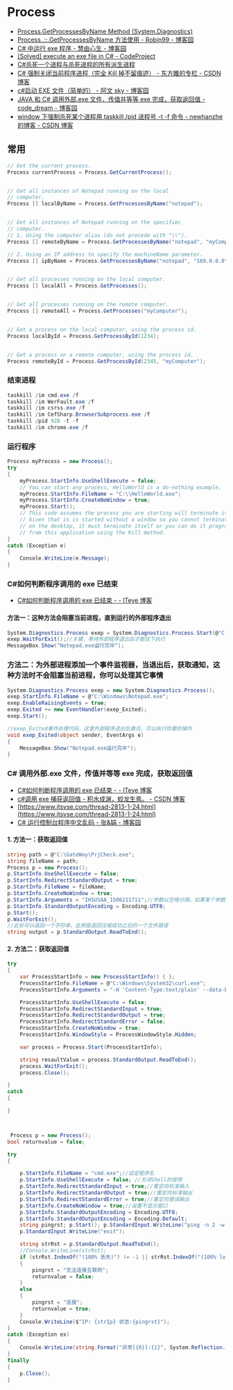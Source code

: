 # Process

- [Process.GetProcessesByName Method (System.Diagnostics)](https://docs.microsoft.com/en-us/dotnet/api/system.diagnostics.process.getprocessesbyname?view=netcore-3.1)
- [Process..::.GetProcessesByName 方法使用 - Robin99 - 博客园](https://www.cnblogs.com/yinhaiming/articles/1676887.html)
- [C# 中运行 exe 程序 - 慧由心生 - 博客园](https://www.cnblogs.com/shenchao/p/3556466.html)
- [[Solved] execute an exe file in C# - CodeProject](https://www.codeproject.com/Questions/304308/execute-an-exe-file-in-Csharp)
- [C#杀死一个进程与杀死进程的所有派生进程](http://www.liangshunet.com/ca/201409/134246140.htm)
- [C# 强制关闭当前程序进程（完全 Kill 掉不留痕迹） - 东方雎的专栏 - CSDN 博客](https://blog.csdn.net/proglovercn/article/details/42734379)
- [c#启动 EXE 文件（简单的） - 阿文 sky - 博客园](https://www.cnblogs.com/TBW-Superhero/p/5570650.html)
- [JAVA 和 C# 调用外部.exe 文件，传值并等等 exe 完成，获取返回值 - code_dream - 博客园](https://www.cnblogs.com/liuruitao/p/5715522.html)
- [window 下强制杀死某个进程用 taskkill /pid 进程号 -t -f 命令 - newhanzhe 的博客 - CSDN 博客](https://blog.csdn.net/newhanzhe/article/details/81135090)

## 常用

```c#
// Get the current process.
Process currentProcess = Process.GetCurrentProcess();


// Get all instances of Notepad running on the local
// computer.
Process [] localByName = Process.GetProcessesByName("notepad");


// Get all instances of Notepad running on the specifiec
// computer.
// 1. Using the computer alias (do not precede with "\\").
Process [] remoteByName = Process.GetProcessesByName("notepad", "myComputer");

// 2. Using an IP address to specify the machineName parameter.
Process [] ipByName = Process.GetProcessesByName("notepad", "169.0.0.0");


// Get all processes running on the local computer.
Process [] localAll = Process.GetProcesses();


// Get all processes running on the remote computer.
Process [] remoteAll = Process.GetProcesses("myComputer");


// Get a process on the local computer, using the process id.
Process localById = Process.GetProcessById(1234);


// Get a process on a remote computer, using the process id.
Process remoteById = Process.GetProcessById(2345, "myComputer");
```

### 结束进程

```c#
taskkill /im cmd.exe /f
taskkill /im WerFault.exe /f
taskkill /im csrss.exe /f
taskkill /im CefSharp.BrowserSubprocess.exe /f
taskkill /pid 928 -t -f
taskkill /im chrome.exe /f
```

### 运行程序

```c#
Process myProcess = new Process();
try
{
    myProcess.StartInfo.UseShellExecute = false;
    // You can start any process, HelloWorld is a do-nothing example.
    myProcess.StartInfo.FileName = "C:\\HelloWorld.exe";
    myProcess.StartInfo.CreateNoWindow = true;
    myProcess.Start();
    // This code assumes the process you are starting will terminate itself.
    // Given that is is started without a window so you cannot terminate it
    // on the desktop, it must terminate itself or you can do it programmatically
    // from this application using the Kill method.
}
catch (Exception e)
{
    Console.WriteLine(e.Message);
}
```

### C#如何判断程序调用的 exe 已结束

- [C#如何判断程序调用的 exe 已结束 - - ITeye 博客](https://dnanhui.iteye.com/blog/883323)

#### 方法一：这种方法会阻塞当前进程，直到运行的外部程序退出

```c#
System.Diagnostics.Process exep = System.Diagnostics.Process.Start(@"C:\Windows\Notepad.exe");
exep.WaitForExit();//关键，等待外部程序退出后才能往下执行
MessageBox.Show("Notepad.exe运行完毕");
```

### 方法二：为外部进程添加一个事件监视器，当退出后，获取通知，这种方法时不会阻塞当前进程，你可以处理其它事情

```c#
System.Diagnostics.Process exep = new System.Diagnostics.Process();
exep.StartInfo.FileName = @"C:\Windows\Notepad.exe";
exep.EnableRaisingEvents = true;
exep.Exited += new EventHandler(exep_Exited);
exep.Start();

//exep_Exited事件处理代码，这里外部程序退出后激活，可以执行你要的操作
void exep_Exited(object sender, EventArgs e)
{
    MessageBox.Show("Notepad.exe运行完毕");
}
```

### C# 调用外部.exe 文件，传值并等等 exe 完成，获取返回值

- [C#如何判断程序调用的 exe 已结束 - - ITeye 博客](https://dnanhui.iteye.com/blog/883323)
- [c#调用 exe 捕获返回值 - 积水成渊，蛟龙生焉。 - CSDN 博客](https://blog.csdn.net/u013230291/article/details/80615828)
- [https://www.itsvse.com/thread-2813-1-24.html](https://www.itsvse.com/thread-2813-1-24.html)
- [C# 运行控制台程序中文乱码 - 张&amp;娟 - 博客园](https://www.cnblogs.com/zjxyz2008zhangjuan/p/7246646.html)

#### 1. 方法一：获取返回值

```c#
string path = @"C:\GateWay\PrjCheck.exe";
string fileName = path;
Process p = new Process();
p.StartInfo.UseShellExecute = false;
p.StartInfo.RedirectStandardOutput = true;
p.StartInfo.FileName = fileName;
p.StartInfo.CreateNoWindow = true;
p.StartInfo.Arguments = "IHSUSAA_1508211711";//参数以空格分隔，如果某个参数为空，可以传入””
p.StartInfo.StandardOutputEncoding = Encoding.UTF8;
p.Start();
p.WaitForExit();
//此处可以返回一个字符串，此例是返回压缩成功之后的一个文件路径
string output = p.StandardOutput.ReadToEnd();
```

#### 2. 方法二：获取返回值

```c#
try
{
    var ProcessStartInfo = new ProcessStartInfo() { };
    ProcessStartInfo.FileName = @"C:\Windows\System32\curl.exe";
    ProcessStartInfo.Arguments = "-H 'Content-Type:text/plain' --data-binary @D:\\Tmp\\T\\urls.site.txt \"http://data.zz.baidu.com/urls?site=www.0.com&token=Mc3V999EjBSI0Ip\"";

    ProcessStartInfo.UseShellExecute = false;
    ProcessStartInfo.RedirectStandardInput = true;
    ProcessStartInfo.RedirectStandardOutput = true;
    ProcessStartInfo.RedirectStandardError = false;
    ProcessStartInfo.CreateNoWindow = true;
    ProcessStartInfo.WindowStyle = ProcessWindowStyle.Hidden;

    var process = Process.Start(ProcessStartInfo);

    string resaultValue = process.StandardOutput.ReadToEnd();
    process.WaitForExit();
    process.Close();

}
catch
{

}



 Process p = new Process();
bool returnvalue = false;

try
{

    p.StartInfo.FileName = "cmd.exe";//设定程序名
    p.StartInfo.UseShellExecute = false; //关闭Shell的使用
    p.StartInfo.RedirectStandardInput = true;//重定向标准输入
    p.StartInfo.RedirectStandardOutput = true;//重定向标准输出
    p.StartInfo.RedirectStandardError = true;//重定向错误输出
    p.StartInfo.CreateNoWindow = true;//设置不显示窗口
    p.StartInfo.StandardOutputEncoding = Encoding.UTF8;
    p.StartInfo.StandardOutputEncoding = Encoding.Default;
    string pingrst; p.Start(); p.StandardInput.WriteLine("ping -n 2 -w 1 -S " + strIp + " " + "www.baidu.com");
    p.StandardInput.WriteLine("exit");

    string strRst = p.StandardOutput.ReadToEnd();
    //Console.WriteLine(strRst);
    if (strRst.IndexOf("(100% 丢失)") != -1 || strRst.IndexOf("(100% loss)") != -1)
    {
        pingrst = "无法连接互联网";
        returnvalue = false;
    }
    else
    {
        pingrst = "连接";
        returnvalue = true;
    }
    Console.WriteLine($"IP: {strIp} 状态:{pingrst}");
}
catch (Exception ex)
{
    Console.WriteLine(string.Format("异常[{0}]:{1}", System.Reflection.MethodBase.GetCurrentMethod().ReflectedType.FullName, ex.Message));
}
finally
{
    p.Close();
}
```
